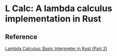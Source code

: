 # L Calc: A lambda calculus implementation in Rust


## Reference

[Lambda Calculus: Basic Interpreter in Rust (Part 2)](https://tejqunair.com/posts/lambda-part-2/)